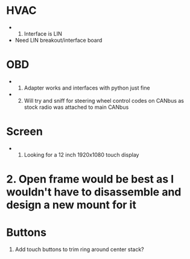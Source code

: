 # HVAC
* 1. Interface is LIN
* Need LIN breakout/interface board

# OBD
* 1. Adapter works and interfaces with python just fine
* 2. Will try and sniff for steering wheel control codes on CANbus as stock radio was attached to main CANbus

# Screen
* 1. Looking for a 12 inch 1920x1080 touch display
# 2. Open frame would be best as I wouldn't have to disassemble and design a new mount for it

# Buttons
1. Add touch buttons to trim ring around center stack?
